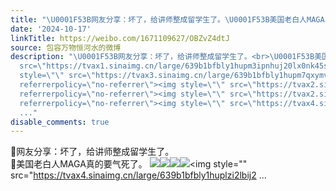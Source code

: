 ```yaml
---
title: "\U0001F53B网友分享：坏了，给讲师整成留学生了。\U0001F53B美国老白人MAGA真的要气死了。 [图片][图片][图片][图片][图片][图片][图片][图片][图片]"
date: '2024-10-17'
linkTitle: https://weibo.com/1671109627/OBZvZ4dtJ
source: 包容万物恒河水的微博
description: "\U0001F53B网友分享：坏了，给讲师整成留学生了。<br>\U0001F53B美国老白人MAGA真的要气死了。 <img style=\"\"
  src=\"https://tvax1.sinaimg.cn/large/639b1bfbly1hupm3ipnhuj20lx0nk45s.jpg\" referrerpolicy=\"no-referrer\"><img
  style=\"\" src=\"https://tvax3.sinaimg.cn/large/639b1bfbly1hupm7qxymvj20rt09vdm3.jpg\"
  referrerpolicy=\"no-referrer\"><img style=\"\" src=\"https://tvax2.sinaimg.cn/large/639b1bfbly1huplyiq161j214i0oxnhc.jpg\"
  referrerpolicy=\"no-referrer\"><img style=\"\" src=\"https://tvax2.sinaimg.cn/large/639b1bfbly1huplz0zet6j219l0lowv5.jpg\"
  referrerpolicy=\"no-referrer\"><img style=\"\" src=\"https://tvax4.sinaimg.cn/large/639b1bfbly1huplzi2lbij2
  ..."
disable_comments: true
---
```

🔻网友分享：坏了，给讲师整成留学生了。<br>🔻美国老白人MAGA真的要气死了。 <img style="" src="https://tvax1.sinaimg.cn/large/639b1bfbly1hupm3ipnhuj20lx0nk45s.jpg" referrerpolicy="no-referrer"><img style="" src="https://tvax3.sinaimg.cn/large/639b1bfbly1hupm7qxymvj20rt09vdm3.jpg" referrerpolicy="no-referrer"><img style="" src="https://tvax2.sinaimg.cn/large/639b1bfbly1huplyiq161j214i0oxnhc.jpg" referrerpolicy="no-referrer"><img style="" src="https://tvax2.sinaimg.cn/large/639b1bfbly1huplz0zet6j219l0lowv5.jpg" referrerpolicy="no-referrer"><img style="" src="https://tvax4.sinaimg.cn/large/639b1bfbly1huplzi2lbij2 ...